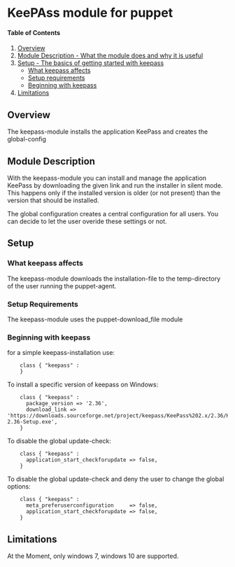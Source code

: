 # KeePAss module for puppet

#### Table of Contents

1. [Overview](#overview)
2. [Module Description - What the module does and why it is useful](#module-description)
3. [Setup - The basics of getting started with keepass](#setup)
    * [What keepass affects](#what-keepass-affects)
    * [Setup requirements](#setup-requirements)
    * [Beginning with keepass](#beginning-with-keepass)
4. [Limitations](#limitations)

## Overview

The keepass-module installs the application KeePass and creates the global-config

## Module Description

With the keepass-module you can install and manage the application KeePass by downloading the given link and run the installer in silent mode.
This happens only if the installed version is older (or not present) than the version that should be installed.

The global configuration creates a central configuration for all users.
You can decide to let the user overide these settings or not.

## Setup

### What keepass affects

The keepass-module downloads the installation-file to the temp-directory of the user running the puppet-agent.

### Setup Requirements

The keepass-module uses the puppet-download_file module

### Beginning with keepass

for a simple keepass-installation use:

```puppet
    class { "keepass" :
    }
```

To install a specific version of keepass on Windows:

```puppet
    class { "keepass" :
      package_version => '2.36',
      download_link => 'https://downloads.sourceforge.net/project/keepass/KeePass%202.x/2.36/KeePass-2.36-Setup.exe',
    }
```

To disable the global update-check:

```puppet
    class { "keepass" :
      application_start_checkforupdate => false,
    }
```

To disable the global update-check and deny the user to change the global options:

```puppet
    class { "keepass" :
      meta_preferuserconfiguration     => false,
      application_start_checkforupdate => false,
    }
```

## Limitations

At the Moment, only windows 7, windows 10 are supported.
